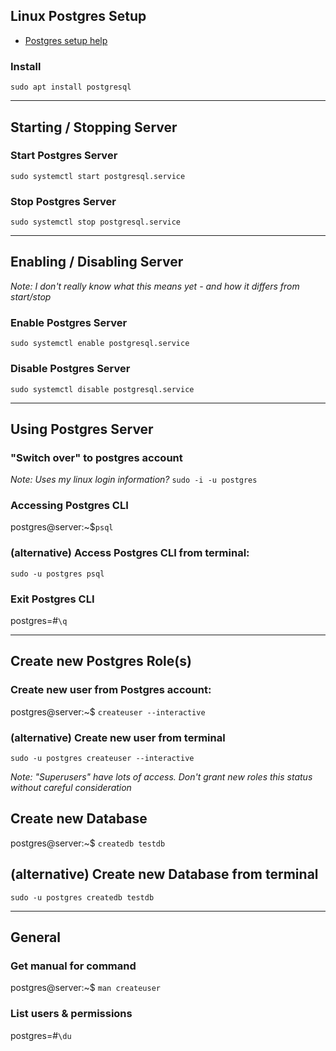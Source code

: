 ## Linux Postgres Setup
- [Postgres setup help](how-to-install-and-use-postgresql-on-ubuntu-18-04)

### Install
`sudo apt install postgresql`

---
## Starting / Stopping Server
### Start Postgres Server
`sudo systemctl start postgresql.service`

### Stop Postgres Server
`sudo systemctl stop postgresql.service`

---
## Enabling / Disabling Server
*Note: I don't really know what this means yet - and how it differs from start/stop*

### Enable Postgres Server
`sudo systemctl enable postgresql.service`

### Disable Postgres Server
`sudo systemctl disable postgresql.service`

---
## Using Postgres Server

### "Switch over" to postgres account
*Note: Uses my linux login information?*
`sudo -i -u postgres`

### Accessing Postgres CLI
postgres@server:~$`psql`

### (alternative) Access Postgres CLI from terminal:
`sudo -u postgres psql`

### Exit Postgres CLI
postgres=#`\q`

---
## Create new Postgres Role(s)

### Create new user from Postgres account:
postgres@server:~$ `createuser --interactive`

### (alternative) Create new user from terminal
`sudo -u postgres createuser --interactive`

*Note: "Superusers" have lots of access. Don't grant new roles this status without careful consideration*

## Create new Database
postgres@server:~$ `createdb testdb`

## (alternative) Create new Database from terminal
`sudo -u postgres createdb testdb`


---
## General
### Get manual for command
postgres@server:~$ `man createuser`

### List users & permissions
postgres=#`\du`